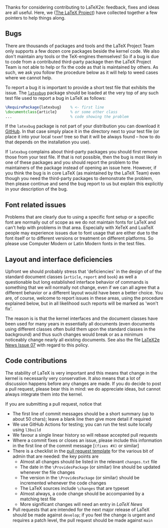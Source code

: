 Thanks for considering contributing to LaTeX2e: feedback, fixes and
ideas are all useful. Here, we ([The LaTeX
Project](https://www.latex-project.org)) have collected together a few
pointers to help things along.

## Bugs

There are thousands of packages and tools and the LaTeX Project Team
only supports a few dozen core packages beside the kernel code. We
also don't maintain any tools or the TeX-engines themselves! So if a
bug is due to code from a contributed third-party package then the LaTeX
Project Team is not able to help or fix the code as that is maintained
by others. As such, we ask you follow the procedure below as it will
help to weed cases where we cannot help.

To report a bug it is important to provide a short test file that
exhibits the issue. The [`latexbug`](https://github.com/latex3/latexbug)
package should be loaded at the very top of any such test file used to
report a bug in LaTeX as follows:

```latex
\RequirePackage{latexbug}    % <- first line
\documentclass{article}      % or some other class
...                          % code showing the problem
```

If the `latexbug` package is not part of your distribution you can
download it
[GitHub](https://raw.githubusercontent.com/latex3/latexbug/main/latexbug.sty).
In that case simply place it in the directory next to your test file (or
place it into your local `texmf` tree so that it will be always found –
how to do that depends on the installation you use).

If `latexbug` complains about third-party packages you should first
remove those from your test file. If that is not possible, then the
bug is most likely in one of these packages and you should report the
problem to the maintainers of the package instead of opening an issue
here.  However, if you think the bug is in core LaTeX (as maintained
by the LaTeX Team) even though you need the third-party packages to
demonstrate the problem, then please continue and send the bug report
to us but explain this explicitly in your description of the bug.


## Font related issues

Problems that are clearly due to using a specific font setup or a
specific font are normally out of scope as we do not maintain fonts
for LaTeX and can't help with problems in that area. Especially with
XeTeX and LuaTeX people may experience issues due to font usage that
are either due to the font itself or to different versions or
treatment on different platforms. So please use Computer Modern or
Latin Modern fonts in the test files.



## Layout and interface deficiencies

Upfront we should probably stress that 'deficiencies' in the design of
of the standard document classes (`article`, `report` and `book`) as
well a questionable but long established interface behavior of commands
is something that we will normally not change, even if we can all agree
that a different behavior or a different layout would have been a better
choice. You are, of course, welcome to report issues in these areas,
using the procedure explained below, but in all likelihood such reports
will be marked as 'won't fix'.

The reason is is that the kernel interfaces and the document classes
have been used for many years in essentially all documents (even
documents using different classes often build them upon the standard
classes in the background) and thus such changes would break or as a
minimum noticeably change nearly all existing documents. See also the
file [LaTeX2e News Issue
07](https://www.latex-project.org/news/latex2e-news/ltnews07.pdf) with
regard to this policy.

## Code contributions

The stability of LaTeX is very important and this means that change in
the kernel is necessarily very conservative. It also means that a lot of
discussion happens before any changes are made. If you do decide to post
a pull request, please bear this in mind: we do appreciate ideas, but
cannot always integrate them into the kernel.

If you are submitting a pull request, notice that

- The first line of commit messages should be a short summary (up to about 50
  chars); leave a blank line then give more detail if required
- We use GitHub Actions for testing; you can run the test suite locally using
  `l3build`
- We favour a single linear history so will rebase accepted pull requests
- Where a commit fixes or closes an issue, please include this information in
  the first line of the commit message [`(fixes #X)` or similar]
- There is a checklist in the [pull request
  template](.github/pull_request_template.md) for the various bit of admin that
  are needed: the key points are
  - Almost all changes should be listed in the relevant `changes.txt` file
  - The date in the `\ProvidesPackage` (or similar) line should be updated
    whenever the file changes
  - The version in the `\ProvidesPackage` (or similar) should be incremented
    whenever the code changes
  - The LaTeX sources include `\changes` that are typeset
  - Almost always, a code change should be accompanied by a matching test file
  - More significant changes will need an entry in _LaTeX News_
- Pull requests that are intended for the next major release of LaTeX should be
  made against `develop`; if you feel the change is urgent and requires a patch
  level, the pull request should be made against `main`